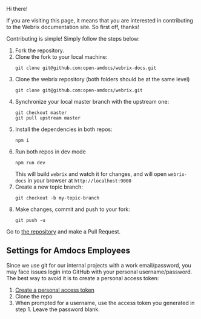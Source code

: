 Hi there!

If you are visiting this page, it means that you are interested in contributing to
the Webrix documentation site. So first off, thanks!

Contributing is simple! Simply follow the steps below:

1. Fork the repository.
1. Clone the fork to your local machine:
    ```
    git clone git@github.com:open-amdocs/webrix-docs.git
    ```
1. Clone the webrix repository (both folders should be at the same level)
    ```
    git clone git@github.com:open-amdocs/webrix.git
    ```
1. Synchronize your local master branch with the upstream one:
    ```
    git checkout master
    git pull upstream master
    ```
1. Install the dependencies in both repos:
    ```
    npm i
    ```
1. Run both repos in dev mode
    ```
    npm run dev
    ```
   This will build `webrix` and watch it for changes, and will open `webrix-docs` in 
   your browser at `http://localhost:9000`
1. Create a new topic branch:
    ```
    git checkout -b my-topic-branch
    ```
1. Make changes, commit and push to your fork:
    ```
    git push -u
    ```
Go to [the repository](https://github.com/open-amdocs/webrix-docs) and make a Pull Request.


## Settings for Amdocs Employees

Since we use git for our internal projects with a work email/password, you may face issues login into GitHub with your personal username/password.
The best way to avoid it is to create a personal access token:

1. [Create a personal access token](https://docs.github.com/en/github/authenticating-to-github/creating-a-personal-access-token)
2. Clone the repo
3. When prompted for a username, use the access token you generated in step 1. Leave the password blank.
